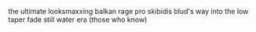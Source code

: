 the ultimate looksmaxxing balkan rage pro skibidis blud's way into the low taper fade still water era (those who know)
